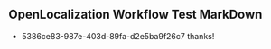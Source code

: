 ## OpenLocalization Workflow Test MarkDown
* 5386ce83-987e-403d-89fa-d2e5ba9f26c7 thanks!

<!--HONumber=Aug16_HO5-->


